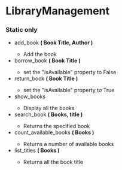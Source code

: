 # LibraryManagement

<h3> Static only</h3>
<ul> 
  <li> add_book <b> ( Book Title, Author ) </b> </li>
     <ul style="list-style-type=circle"> 
       <li> Add the book</li>
     </ul>
   <li> borrow_book <b> ( Book Title ) </b> </li>
     <ul style="list-style-type=circle"> 
       <li> set the "isAvailable" property to False</li>
     </ul>
   <li> return_book <b> ( Book Title ) </b> </li>
     <ul style="list-style-type=circle"> 
       <li> set the "isAvailable" property to True </li>
     </ul>
   <li> show_books </li>
     <ul style="list-style-type=circle"> 
       <li> Display all the books </li>
     </ul>
   <li> search_book <b> ( Books, title ) </b> </li>
     <ul style="list-style-type=circle"> 
       <li> Returns the specified book </li>
     </ul>
   <li> count_available_books <b> ( Books ) </b> </li>
     <ul style="list-style-type=circle"> 
       <li>  Returns a number of available books </li>
     </ul>
   <li> list_titles <b> ( Books ) </b> </li>
     <ul style="list-style-type=circle"> 
       <li> Returns all the book title </li>
     </ul>
</ul>